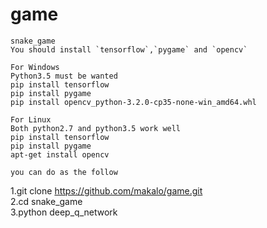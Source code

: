 # game
    snake_game
    You should install `tensorflow`,`pygame` and `opencv`
    
    For Windows
    Python3.5 must be wanted
    pip install tensorflow
    pip install pygame
    pip install opencv_python-3.2.0-cp35-none-win_amd64.whl
    
    For Linux
    Both python2.7 and python3.5 work well
    pip install tensorflow
    pip install pygame
    apt-get install opencv
    
    you can do as the follow
1.git clone https://github.com/makalo/game.git</br>
2.cd snake_game</br>
3.python deep_q_network</br>
